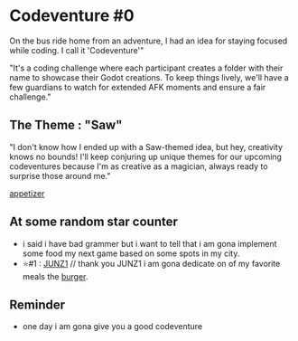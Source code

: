 # Codeventure #0
On the bus ride home from an adventure, I had an idea for staying focused while coding. I call it 'Codeventure'"

"It's a coding challenge where each participant creates a folder with their name to showcase their Godot creations. To keep things lively, we'll have a few guardians to watch for extended AFK moments and ensure a fair challenge."

## The Theme : "Saw"

"I don't know how I ended up with a Saw-themed idea, but hey, creativity knows no bounds! I'll keep conjuring up unique themes for our upcoming codeventures because I'm as creative as a magician, always ready to surprise those around me."

[appetizer](https://www.youtube.com/watch?v=4siRWMULqj4"appetizer")

## At some random star counter

- i said i have bad grammer but i want to tell that i am gona implement some food my next game based on some spots in my city.
- ⭐#1 : [JUNZ1](https://github.com/JUNZ1) // thank you JUNZ1 i am gona dedicate on of my favorite meals the [burger](https://www.instagram.com/p/CxYILyzrPYP/?utm_source=ig_web_copy_link"burger").

## Reminder
- one day i am gona give you a good codeventure
